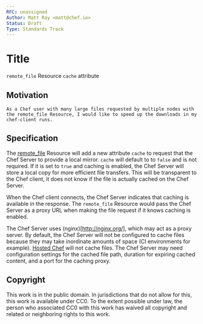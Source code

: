 ```yaml
---
RFC: unassigned
Author: Matt Ray <matt@chef.io>
Status: Draft
Type: Standards Track
---
```


# Title

`remote_file` Resource `cache` attribute

## Motivation

    As a Chef user with many large files requested by multiple nodes with the remote_file Resource, I would like to speed up the downloads in my chef-client runs.

## Specification

The [remote_file](https://docs.chef.io/resources.html#remote-file) Resource will add a new attribute `cache` to request that the Chef Server to provide a local mirror. `cache` will default to to `false` and is not required. If it is set to `true` and caching is enabled, the Chef Server will store a local copy for more efficient file transfers. This will be transparent to the Chef client, it does not know if the file is actually cached on the Chef Server.

When the Chef client connects, the Chef Server indicates that caching is available in the response. The `remote_file` Resource would pass the Chef Server as a proxy URL when making the file request if it knows caching is enabled.

The Chef Server uses (nginx)[http://nginx.org/], which may act as a proxy server. By default, the Chef Server will not be configured to cache files because they may take inordinate amounts of space (CI environments for example). [Hosted Chef](https://manage.chef.io) will not cache files. The Chef Server may need configuration settings for the cached file path, duration for expiring cached content, and a port for the caching proxy.

## Copyright

This work is in the public domain. In jurisdictions that do not allow for this,
this work is available under CC0. To the extent possible under law, the person
who associated CC0 with this work has waived all copyright and related or
neighboring rights to this work.
